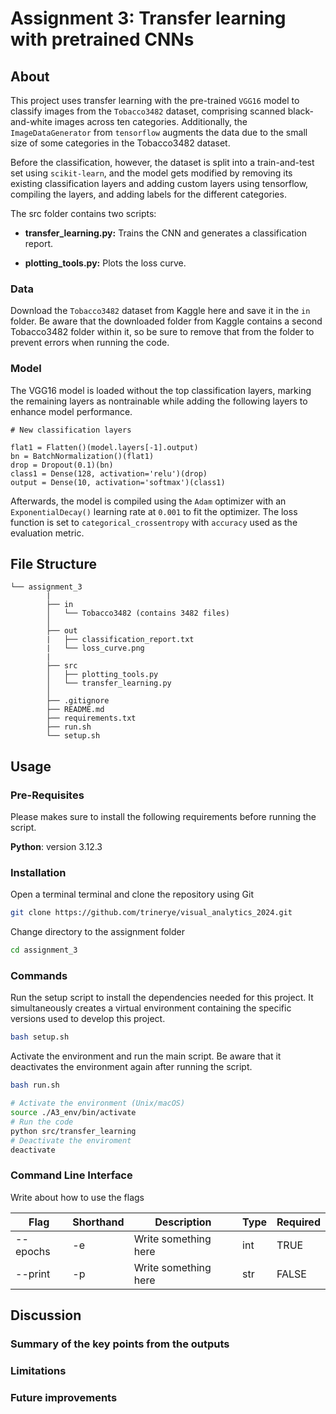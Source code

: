 # Assignment 3: Transfer learning with pretrained CNNs

## About

This project uses transfer learning with the pre-trained ``VGG16`` model to classify images from the ``Tobacco3482`` dataset, comprising scanned black-and-white images across ten categories. Additionally, the ``ImageDataGenerator`` from ``tensorflow`` augments the data due to the small size of some categories in the Tobacco3482 dataset.

Before the classification, however, the dataset is split into a train-and-test set using ``scikit-learn``, and the model gets modified by removing its existing classification layers and adding custom layers using tensorflow, compiling the layers, and adding labels for the different categories.  

The src folder contains two scripts:

-  **transfer_learning.py:** Trains the CNN and generates a classification report.

- **plotting_tools.py:** Plots the loss curve.


### Data

Download the ``Tobacco3482`` dataset from Kaggle here and save it in the ``in`` folder. Be aware that the downloaded folder from Kaggle contains a second Tobacco3482 folder within it, so be sure to remove that from the folder to prevent errors when running the code. 

### Model

The VGG16 model is loaded without the top classification layers, marking the remaining layers as nontrainable while adding the following layers to enhance model performance. 

```
# New classification layers

flat1 = Flatten()(model.layers[-1].output)
bn = BatchNormalization()(flat1)
drop = Dropout(0.1)(bn)
class1 = Dense(128, activation='relu')(drop)
output = Dense(10, activation='softmax')(class1)
```
Afterwards, the model is compiled using the ``Adam`` optimizer with an ``ExponentialDecay()`` learning rate at ``0.001`` to fit the optimizer. The loss function is set to ``categorical_crossentropy`` with ``accuracy`` used as the evaluation metric.

##  File Structure

```
└── assignment_3
        |
        ├── in
        │   └── Tobacco3482 (contains 3482 files)
        │      
        ├── out
        |   ├── classification_report.txt
        |   └── loss_curve.png
        |
        ├── src
        │   ├── plotting_tools.py
        │   └── transfer_learning.py
        │     
        ├── .gitignore
        ├── README.md
        ├── requirements.txt
        ├── run.sh
        └── setup.sh
```
## Usage

### Pre-Requisites

Please makes sure to install the following requirements before running the script.

**Python**: version 3.12.3

### Installation

 Open a terminal terminal and clone the repository using Git 
```sh
git clone https://github.com/trinerye/visual_analytics_2024.git
```

Change directory to the assignment folder 
```sh
cd assignment_3
```

### Commands

Run the setup script to install the dependencies needed for this project. It simultaneously creates a virtual environment containing the specific versions used to develop this project. 
```sh
bash setup.sh
```

Activate the environment and run the main script. Be aware that it deactivates the environment again after running the  script.
```sh
bash run.sh
```
```sh
# Activate the environment (Unix/macOS)
source ./A3_env/bin/activate
# Run the code
python src/transfer_learning
# Deactivate the enviroment
deactivate
```

### Command Line Interface  

Write about how to use the flags

|Flag     |Shorthand|Description                 |Type|Required|
|---------|---------|----------------------------|----|--------|
|--epochs |-e       |Write something here        |int |TRUE    |
|--print  |-p       |Write something here        |str |FALSE   |

## Discussion 

### Summary of the key points from the outputs 

### Limitations

### Future improvements 



